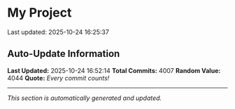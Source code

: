 # My Project


Last updated: 2025-10-24 16:25:37














































































































































































































































































































































































































































































































































































































































































































































































































































































































































































































































































































































































































































































































































































































































































































































































































































































































































































































































































































































































































































































































































































































































































































































































































































































































































































































































































































































































































































































































































































































































































































































































































































































































































































































































































































































































































































































































































































































































































































































































































































































































































































































































































































































































































































































































































































## Auto-Update Information

**Last Updated:** 2025-10-24 16:52:14
**Total Commits:** 4007
**Random Value:** 4044
**Quote:** _Every commit counts!_

---
_This section is automatically generated and updated._